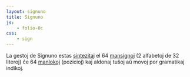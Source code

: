 ```yaml
---
layout: signuno
title: Signuno
js:
    - folio-0c
css:
    - sign
---
```


La gestoj de Signuno estas [sintezitaj](sintezo) el 64 [mansignoj](abc) (2 alfabetoj de 32 literoj) ĉe 64 [manlokoj](lokoj) (pozicioj) kaj aldonaj tuŝoj aŭ movoj por gramatikaj indikoj. 


<!--

Kritiko:

Aliaj gestolingvoj uzas movojn kiel parto de la gesto, ekz. ĉe (angle) "open" oni distancigas
ambaŭ manojn. En Signuno, la strikta rezervado de movoj por la gramatikaj finaĵoj foje aperas kontraŭintucie: "ferma", "fermi" distancigas la manojn "fermajn" proksimigas ilin. Plibone tie ĉi estus distingo "fermi" - proksimigi kaj "malfermi" - malproksimigi manojn.

En Esperanto oni dezirus transskribon de afiksa sistemo ankaŭ al la gestolingvo. Tamen en Signuno la sufiksaj estas apartaj radikoj
do gesto por "malfermi" oni kunmetus el b@10 etendita mano (mal) kaj b@32- proksimiĝantaj manoj.

-->

